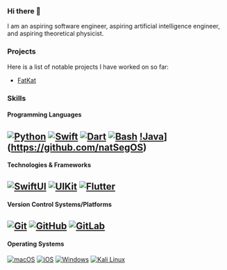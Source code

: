 ### Hi there 👋
I am an aspiring software engineer, aspiring artificial intelligence engineer, and aspiring theoretical physicist.

### Projects
Here is a list of notable projects I have worked on so far:
- [FatKat](https://fatkat-app.com)

### Skills
#### Programming Languages
[![Python](https://img.shields.io/badge/-Python-black?logo=python&style=for-the-badge)](https://github.com/natSegOS)
[![Swift](https://img.shields.io/badge/-Swift-black?logo=swift&style=for-the-badge)](https://github.com/natSegOS)
[![Dart](https://img.shields.io/badge/-Dart-black?logo=dart&style=for-the-badge)](https://github.com/natSegOS)
[![Bash](https://img.shields.io/badge/-Bash-black?logo=gnu-bash&style=for-the-badge)](https://github.com/natSegOS)
[!Java](https://img.shields.io/badge/-Java-black?logo=java&style=for-the-badge)](https://github.com/natSegOS)
--
#### Technologies & Frameworks
[![SwiftUI](https://img.shields.io/badge/-SwiftUI-black?logo=swiftui&style=for-the-badge)](https://github.com/natSegOS)
[![UIKit](https://img.shields.io/badge/-UIKit-black?logo=uikit&style=for-the-badge)](https://github.com/natSegOS)
[![Flutter](https://img.shields.io/badge/-Flutter-black?logo=flutter&style=for-the-badge)](https://github.com/natSegOS)
--

#### Version Control Systems/Platforms
[![Git](https://img.shields.io/badge/-Git-black?logo=git&style=for-the-badge)](https://github.com/natSegOS)
[![GitHub](https://img.shields.io/badge/-GitHub-black?logo=github&style=for-the-badge)](https://github.com/natSegOS)
[![GitLab](https://img.shields.io/badge/-GitLab-black?logo=gitlab&style=for-the-badge)](https://github.com/natSegOS)
--

#### Operating Systems
[![macOS](https://img.shields.io/badge/-macOS-black?logo=macos&style=for-the-badge)](https://www.apple.com/macos/ventura/)
[![iOS](https://img.shields.io/badge/-iOS-black?logo=ios&style=for-the-badge)](https://www.apple.com/ios/ios-16/)
[![Windows](https://img.shields.io/badge/-Windows-black?logo=windows&style=for-the-badge)](https://www.microsoft.com/en-us/windows/windows-11)
[![Kali Linux](https://img.shields.io/badge/-Kali%20Linux-black?logo=kali-linux&style=for-the-badge)](https://github.com/natSegOS)
<!--
**natSegOS/natSegOS** is a ✨ _special_ ✨ repository because its `README.md` (this file) appears on your GitHub profile.

Here are some ideas to get you started:

- 🔭 I’m currently working on ...
- 🌱 I’m currently learning ...
- 👯 I’m looking to collaborate on ...
- 🤔 I’m looking for help with ...
- 💬 Ask me about ...
- 📫 How to reach me: ...
- 😄 Pronouns: ...
- ⚡ Fun fact: ...
-->
